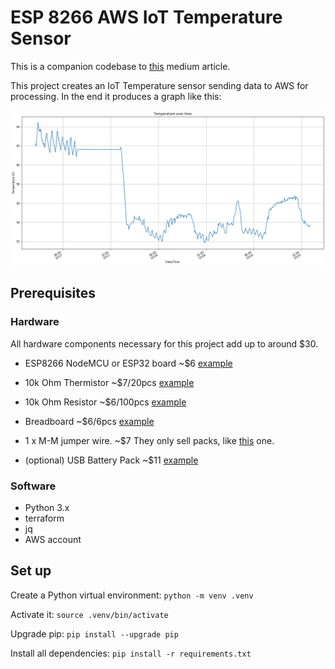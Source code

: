 # ESP 8266 AWS IoT Temperature Sensor

This is a companion codebase to [this](https://medium.com/dan-on-coding/building-an-iot-thermostat-with-esp8266-python-and-aws-6b0555326dbe) medium article.

This project creates an IoT Temperature sensor sending data to AWS for processing. In the end it produces a graph like this:

![](./assets/temp_graph.png)

## Prerequisites

### Hardware

All hardware components necessary for this project add up to around $30. 

- ESP8266 NodeMCU or ESP32 board ~$6 [example](https://www.amazon.com/HiLetgo-Internet-Development-Wireless-Micropython/dp/B010O1G1ES)

- 10k Ohm Thermistor ~$7/20pcs [example](https://www.amazon.com/uxcell-Thermistors-Resistors-Temperature-Sensors/dp/B07P5QC26X)

- 10k Ohm Resistor ~$6/100pcs [example](https://www.amazon.com/EDGELEC-Resistor-Tolerance-Multiple-Resistance/dp/B07QJB31M7)

- Breadboard ~$6/6pcs [example](https://www.amazon.com/MCIGICM-6PCS-tie-Points-Breadboard-Arduino/dp/B07PZXD69L)

- 1 x M-M jumper wire. ~$7 They only sell packs, like [this](https://www.amazon.com/EDGELEC-Breadboard-Optional-Assorted-Multicolored/dp/B07GD1XFWV) one.

- (optional) USB Battery Pack ~$11 [example](https://www.amazon.com/Poweradd-Slim-Ultra-compact-Portable-External/dp/B00MWU1GGI)

### Software

- Python 3.x
- terraform
- jq
- AWS account

## Set up

Create a Python virtual environment: `python -m venv .venv`

Activate it: `source .venv/bin/activate`

Upgrade pip: `pip install --upgrade pip`

Install all dependencies: `pip install -r requirements.txt`